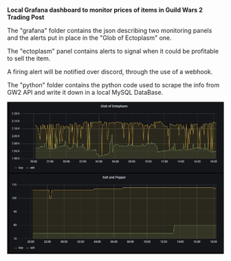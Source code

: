 **Local Grafana dashboard to monitor prices of items in Guild Wars 2 Trading Post**

The "grafana" folder contains the json describing two monitoring panels and the alerts put in place in the "Glob of Ectoplasm" one.

The "ectoplasm" panel contains alerts to signal when it could be profitable to sell the item.

A firing alert will be notified over discord, through the use of a webhook.

The "python" folder contains the python code used to scrape the info from GW2 API and write it down in a local MySQL DataBase.

![Dashboard](/dashboard.jpg)
